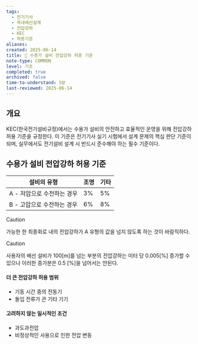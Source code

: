 ```yaml
---
tags:
  - 전기기사
  - 옥내배선설계
  - 전압강하
  - KEC
  - 허용기준
aliases: 
created: 2025-06-14
title: 📝 수용가 설비 전압강하 허용 기준
note-type: COMMON
level: 기초
completed: true
archived: false
time-to-understand: 5분
last-reviewed: 2025-06-14
---
```


## 개요
KEC(한국전기설비규정)에서는 수용가 설비의 안전하고 효율적인 운영을 위해 전압강하 허용 기준을 규정한다. 이 기준은 전기기사 실기 시험에서 설계 문제의 핵심 판단 기준이 되며, 실무에서도 전기설비 설계 시 반드시 준수해야 하는 필수 기준이다.

## 수용가 설비 전압강하 허용 기준

| 설비의 유형           | 조명  | 기타  |
| ---------------- | --- | --- |
| A - 저압으로 수전하는 경우 | 3%  | 5%  |
| B - 고압으로 수전하는 경우 | 6%  | 8%  |

>[!caution]
>가능한 한 최종회로 내의 전압강하가 A 유형의 값을 넘지 않도록 하는 것이 바람직하다.

>[!caution]
>사용자의 배선 설비가 100\[m]를 넘는 부분의 전압강하는 미터 당 0.005\[%] 증가할 수 있으나 이러한 증가분은 0.5 \[%]을 넘어서는 안된다. 

#### 더 큰 전압강하 허용 범위
- 기동 시간 중의 전동기
- 돌입 전류가 큰 기타 기기

#### 고려하지 않는 일시적인 조건
- 과도과전압
- 비정상적인 사용으로 인한 전압 변동

